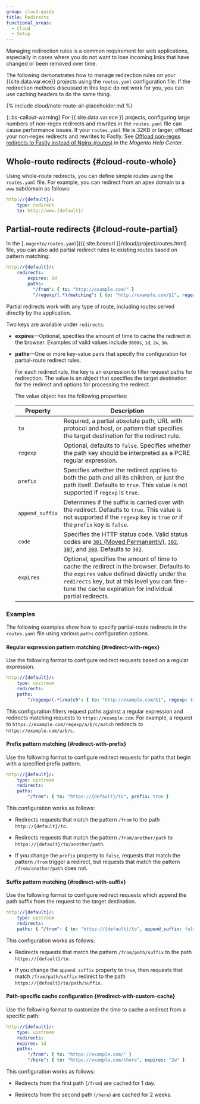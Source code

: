 ```yaml
---
group: cloud-guide
title: Redirects
functional_areas:
  - Cloud
  - Setup
---
```


Managing redirection rules is a common requirement for web applications, especially in cases where you do not want to lose incoming links that have changed or been removed over time.

The following demonstrates how to manage redirection rules on your {{site.data.var.ece}} projects using the `routes.yaml` configuration file. If the redirection methods discussed in this topic do not work for you, you can use caching headers to do the same thing.

{% include cloud/note-route-all-placeholder.md %}

{:.bs-callout-warning}
For {{ site.data.var.ece }} projects, configuring large numbers of non-regex redirects and rewrites in the `routes.yaml` file can cause performance issues. If your `routes.yaml` file is 32KB or larger, offload your non-regex redirects and rewrites to Fastly. See [Offload non-regex redirects to Fastly instead of Nginx (routes)](https://support.magento.com/hc/en-us/articles/360035192891-Offload-non-regex-redirects-to-Fastly-instead-of-Nginx-routes-) in the _Magento Help Center_.
## Whole-route redirects {#cloud-route-whole}

Using whole-route redirects, you can define simple routes using the `routes.yaml` file. For example, you can redirect from an apex domain to a `www` subdomain as follows:

```yaml
http://{default}/:
    type: redirect
    to: http://www.{default}/
```

## Partial-route redirects {#cloud-route-partial}

In the [`.magento/routes.yaml`]({{ site.baseurl }}/cloud/project/routes.html) file, you can also add partial redirect rules to existing routes based on pattern matching:

```yaml
http://{default}/:
    redirects:
        expires: 1d
        paths:
          "/from": { to: "http://example.com/" }
          "/regexp/(.*)/matching": { to: "http://example.com/$1", regexp: true }
```

Partial redirects work with any type of route, including routes served directly by the application.

Two keys are available under `redirects`:

-  **expires**—Optional, specifies the amount of time to cache the redirect in the browser. Examples of valid values include `3600s`, `1d`, `2w`, `3m`.

-  **paths**—One or more key-value pairs that specify the configuration for partial-route redirect rules.

   For each redirect rule, the key is an expression to filter request paths for redirection. The value is an object that specifies the target destination for the redirect and options for processing the redirect.

   The value object has the following properties:

   Property  | Description
   ----------| -----------
   `to`      | Required, a partial absolute path, URL with protocol and host, or pattern that specifies the target destination for the redirect rule.
   `regexp`| Optional, defaults to `false`. Specifies whether the path key should be interpreted as a PCRE regular expression.
   `prefix` | Specifies whether the redirect applies to both the path and all its children, or just the path itself. Defaults to `true`. This value is not supported if `regexp` is `true`.
   `append_suffix`| Determines if the suffix is carried over with the redirect. Defaults to `true`. This value is not supported if the `regexp` key is `true` *or* if the `prefix` key is `false`.
   `code`    | Specifies the HTTP status code. Valid status codes are [`301` (Moved Permanently)](https://www.w3.org/Protocols/rfc2616/rfc2616-sec10.html#sec10.3.2), [`302`](https://www.w3.org/Protocols/rfc2616/rfc2616-sec10.html#sec10.3.3), [`307`](https://www.w3.org/Protocols/rfc2616/rfc2616-sec10.html#sec10.3.8), and [`308`](https://tools.ietf.org/html/rfc7238). Defaults to `302`.
   `expires`| Optional, specifies the amount of time to cache the redirect in the browser. Defaults to the `expires` value defined directly under the `redirects` key, but at this level you can fine-tune the cache expiration for individual partial redirects.

### Examples

The following examples show how to specify partial-route redirects in the `routes.yaml` file using various `paths` configuration options.

#### Regular expression pattern matching {#redirect-with-regex}

Use the following format to configure redirect requests based on a regular expression.

```yaml
http://{default}/:
    type: upstream
    redirects:
    paths:
        "/regexp/(.*)/match": { to: "http://example.com/$1", regexp: true }
```

This configuration filters request paths against a regular expression and redirects matching requests to `https://example.com`. For example, a request to `https://example.com/regexp/a/b/c/match` redirects to `https://example.com/a/b/c`.

#### Prefix pattern matching {#redirect-with-prefix}

Use the following format to configure redirect requests for paths that begin with a specified prefix pattern.

```yaml
http://{default}/:
    type: upstream
    redirects:
    paths:
        "/from": { to: "https://{default}/to", prefix: true }
```

This configuration works as follows:

-  Redirects requests that match the pattern `/from` to the path `http://{default}/to`.

-  Redirects requests that match the pattern `/from/another/path` to `https://{default}/to/another/path`.

-  If you change the `prefix` property to `false`, requests that match the pattern  `/from` trigger a redirect, but requests that match the pattern `/from/another/path` does not.

#### Suffix pattern matching {#redirect-with-suffix}

Use the following format to configure redirect requests which append the path suffix from the request to the target destination.

```yaml
http://{default}/:
    type: upstream
    redirects:
    paths: { "/from": { to: "https://{default}/to", append_suffix: false }
```

This configuration works as follows:

-  Redirects requests that match the pattern `/from/path/suffix` to the path `https://{default}/to`.

-  If you change the `append_suffix` property to `true`, then requests that match `/from/path/suffix`  redirect to the path `https://{default}/to/path/suffix`.

#### Path-specific cache configuration {#redirect-with-custom-cache}

Use the following format to customize the time to cache a redirect from a specific path:

```yaml
http://{default}/:
    type: upstream
    redirects:
    expires: 1d
    paths:
        "/from": { to: "https://example.com/" }
        "/here": { to: "https://example.com/there", expires: "2w" }
  ```

This configuration works as follows:

-  Redirects from the first path (`/from`) are cached for 1 day.

-  Redirects from the second path (`/here`) are cached for 2 weeks.
